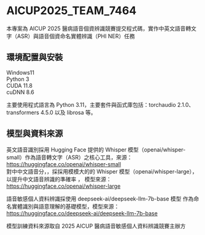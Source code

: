 # AICUP2025_TEAM_7464

本專案為 AICUP 2025 醫病語音個資辨識競賽提交程式碼，實作中英文語音轉文字（ASR）與語音個資命名實體辨識（PHI NER）任務  

## 環境配置與安裝
Windows11  
Python 3  
CUDA 11.8  
cuDNN 8.6 

主要使用程式語言為 Python 3.11，主要套件與函式庫包括：torchaudio 2.1.0、transformers 4.5.0 以及 librosa 等。


##  模型與資料來源
英文語音識別採用 Hugging Face 提供的 Whisper 模型（openai/whisper-small）作為語音轉文字（ASR）之核心工具，來源：https://huggingface.co/openai/whisper-small    
對中中文語音分，，採採用模模大的的 Whisper 模型（openai/whisper-large），以提升中文語音辨識的準確率 ， 模型來源：https://huggingface.co/openai/whisper-large  

語音敏感個人資料辨識採使用 deepseek-ai/deepseek-llm-7b-base 模型 作為命名實體識別與語意理解的基礎模型，模型來源：https://huggingface.co/deepseek-ai/deepseek-llm-7b-base  

模型訓練資料來源取自 2025 AICUP 醫病語音敏感個人資料辨識競賽主辦方
